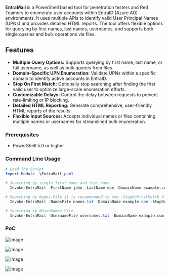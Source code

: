 **EntraMail** is a PowerShell based tool for penetration testers and Red Teamers to enumerate user accounts within EntraID (Azure AD) environments. It uses multiple APIs to identify valid User Principal Names (UPNs) and provides detailed HTML reports. The tool offers flexible options for querying by first names, last names, usernames, and supports both single queries and bulk operations via files.

## Features

- **Multiple Query Options:** Supports querying by first name, last name, or full username, as well as bulk queries from files.
- **Domain-Specific UPN Enumeration:** Validate UPNs within a specific domain to identify active accounts in EntraID.
- **Stop On First Match:** Optionally stop searching after finding the first valid user to optimize large-scale enumeration efforts.
- **Customizable Delays:** Control the delay between requests to prevent rate-limiting or IP blocking.
- **Detailed HTML Reporting:** Generate comprehensive, user-friendly HTML reports of the results.
- **Flexible Input Sources:** Accepts individual names or files containing multiple names or usernames for streamlined bulk enumeration.

### Prerequisites

- PowerShell 5.0 or higher

### Command Line Usage

```powershell
# Load The Script
Import-Module .\EntraMail.psm1
```
```powershell
# Searching by single first name and last name
  Invoke-EntraMail -FirstName john -LastName doe -DomainName example.com
```
```powershell
# Searching by Names-File it is recommended to use -StopOnFirstMatch flag
  Invoke-EntraMail -NamesFile names.txt -DomainName example.com -StopOnFirstMatch
```
```powershell
# Searching by NUserNames File
  Invoke-EntraMail -UsernameFile usernames.txt -DomainName example.com -StopOnFirstMatch -OutputFilePath report.html
```

### PoC

![image](https://github.com/user-attachments/assets/99e89d7f-a2fb-4c1a-b4d2-6e53dfd64803)


![image](https://github.com/user-attachments/assets/e6daba67-0def-4bac-8b5e-e08a484a3671)

![image](https://github.com/user-attachments/assets/fb672549-ae45-462f-b950-29114f6cb06d)


![image](https://github.com/user-attachments/assets/6c7a3307-3ddd-4142-beed-95b918df325f)



